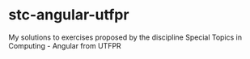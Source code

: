 # stc-angular-utfpr
My solutions to exercises proposed by the discipline Special Topics in Computing - Angular from UTFPR
